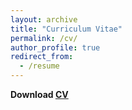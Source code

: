 ```yaml
---
layout: archive
title: "Curriculum Vitae"
permalink: /cv/
author_profile: true
redirect_from:
  - /resume
---
```



**Download [CV](../files/cv.pdf)** 

